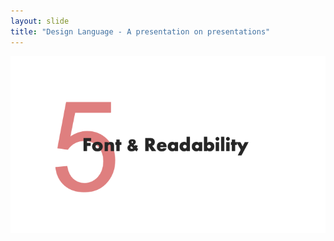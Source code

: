 ```yaml
---
layout: slide
title: "Design Language - A presentation on presentations"
---
```


![slide45](/assets/_images/Slide45.png)

